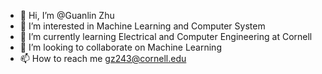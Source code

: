 - 👋 Hi, I’m @Guanlin Zhu
- 👀 I’m interested in Machine Learning and Computer System
- 🌱 I’m currently learning Electrical and Computer Engineering at Cornell
- 💞️ I’m looking to collaborate on Machine Learning
- 📫 How to reach me gz243@cornell.edu

<!---
SteveZhugl/SteveZhugl is a ✨ special ✨ repository because its `README.md` (this file) appears on your GitHub profile.
You can click the Preview link to take a look at your changes.
--->
